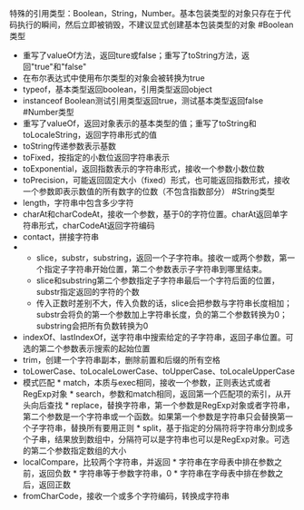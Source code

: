 特殊的引用类型：Boolean，String，Number。基本包装类型的对象只存在于代码执行的瞬间，然后立即被销毁，不建议显式创建基本包装类型的对象
#Boolean类型
*    重写了valueOf方法，返回ture或false；重写了toString方法，返回"true"和"false"
*    在布尔表达式中使用布尔类型的对象会被转换为true
*    typeof，基本类型返回boolean，引用类型返回object
*    instanceof Boolean测试引用类型返回true，测试基本类型返回false
#Number类型
*    重写了valueOf，返回对象表示的基本类型的值；重写了toString和toLocaleString，返回字符串形式的值
*    toString传递参数表示基数
*    toFixed，按指定的小数位返回字符串表示
*    toExponential，返回指数表示的字符串形式，接收一个参数小数位数
*    toPrecision，可能返回固定大小（fixed）形式，也可能返回指数形式，接收一个参数即表示数值的所有数字的位数（不包含指数部分）
#String类型
*    length，字符串中包含多少字符
*    charAt和charCodeAt，接收一个参数，基于0的字符位置。charAt返回单字符串形式，charCodeAt返回字符编码
*    contact，拼接字符串
*    
    *    slice，substr，substring，返回一个子字符串。接收一或两个参数，第一个指定子字符串开始位置，第二个参数表示子字符串到哪里结束。
    *    slice和substring第二个参数指定子字符串最后一个字符后面的位置，substr指定返回的字符的个数
    *    传入正数时差别不大，传入负数的话，slice会把参数与字符串长度相加；substr会将负的第一个参数加上字符串长度，负的第二个参数转换为0；substring会把所有负数转换为0
*    indexOf、lastIndexOf，送字符串中搜索给定的子字符串，返回子串位置。可选的第二个参数表示搜索的起始位置
*    trim，创建一个字符串副本，删除前置和后缀的所有空格
*    toLowerCase、toLocaleLowerCase、toUpperCase、toLocaleUpperCase
*    模式匹配
    *    match，本质与exec相同，接收一个参数，正则表达式或者RegExp对象
    *    search，参数和match相同，返回第一个匹配项的索引，从开头向后查找
    *    replace，替换字符串，第一个参数是RegExp对象或者字符串，第二个参数是一个字符串或一个函数。如果第一个参数是字符串只会替换第一个子字符串，替换所有要用正则
    *    split，基于指定的分隔符将字符串分割成多个子串，结果放到数组中，分隔符可以是字符串也可以是RegExp对象。可选的第二个参数指定数组的大小
*    localCompare，比较两个字符串，并返回
    *    字符串在字母表中排在参数之前，返回负数
    *    字符串等于参数字符串，0
    *    字符串在字母表中排在参数之后，返回正数
*    fromCharCode，接收一个或多个字符编码，转换成字符串